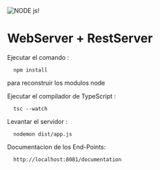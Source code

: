![ NODE js!](https://res.cloudinary.com/practicaldev/image/fetch/s--egmJbu5X--/c_imagga_scale,f_auto,fl_progressive,h_420,q_auto,w_1000/https://dev-to-uploads.s3.amazonaws.com/uploads/articles/trp0zksm3rffm69rp35z.png)

# WebServer + RestServer

Ejecutar el comando :

```
  npm install
```
para reconstruir los modulos node


Ejecutar el compilador de TypeScript :

```
  tsc --watch
```

Levantar el servidor  :

```
  nodemon dist/app.js
```


Documentacion de los End-Points:
```
  http://localhost:8081/documentation
